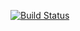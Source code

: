 [![Build Status](https://travis-ci.org/FCO/CircuitBreaker.svg?branch=master)](https://travis-ci.org/FCO/CircuitBreaker)



